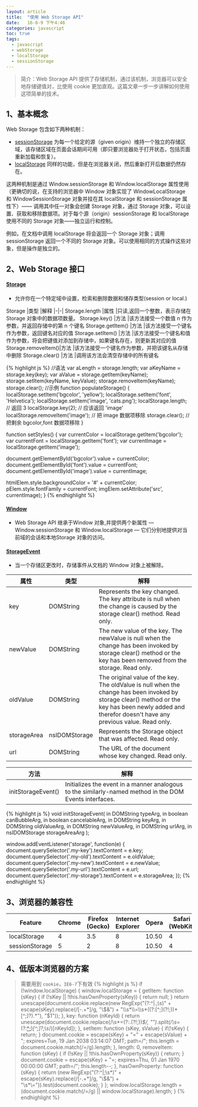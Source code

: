```yaml
---
layout: article
title:  "使用 Web Storage API"
date:   16-8-9 下午4:46
categories: javascript
toc: true
tags:
  - javascript
  - webStorage
  - localStorage
  - sessionStorage
---
```


>简介：Web Storage API 提供了存储机制，通过该机制，浏览器可以安全地存储键值对，比使用 cookie 更加直观。这篇文章一步一步讲解如何使用这项简单的技术。

## 1、基本概念
Web Storage 包含如下两种机制：

* [sessionStorage](https://developer.mozilla.org/zh-CN/docs/Web/API/Window/sessionStorage) 为每一个给定的源（given origin）维持一个独立的存储区域，该存储区域在页面会话期间可用（即只要浏览器处于打开状态，包括页面重新加载和恢复）。
* [localStorage](https://developer.mozilla.org/zh-CN/docs/Web/API/Window/localStorage) 同样的功能，但是在浏览器关闭，然后重新打开后数据仍然存在。

这两种机制是通过 Window.sessionStorage 和 Window.localStorage 属性使用（更确切的说，在支持的浏览器中 Window 对象实现了 WindowLocalStorage 和 WindowSessionStorage 对象并挂在其 localStorage 和 sessionStorage 属性下）—— 调用其中任一对象会创建 Storage 对象，通过 Storage 对象，可以设置、获取和移除数据项。对于每个源（origin）sessionStorage 和 localStorage 使用不同的 Storage 对象——独立运行和控制。

例如，在文档中调用 localStorage 将会返回一个 Storage 对象；调用 sessionStorage 返回一个不同的 Storage 对象。可以使用相同的方式操作这些对象，但是操作是独立的。

## 2、Web Storage 接口

#### [Storage](https://developer.mozilla.org/zh-CN/docs/Web/API/Storage)
* 允许你在一个特定域中设置，检索和删除数据和储存类型(session or local.)

Storage             |类型 |解释
|-|-|
Storage.length      |属性 |只读,返回一个整数，表示存储在 Storage 对象中的数据项数量。
Storage.key()       |方法 |该方法接受一个数值 n 作为参数，并返回存储中的第 n 个键名
Storage.getItem()   |方法 |该方法接受一个键名作为参数，返回键名对应的值
Storage.setItem()   |方法 |该方法接受一个键名和值作为参数，将会把键值对添加到存储中，如果键名存在，则更新其对应的值
Storage.removeItem()|方法 |该方法接受一个键名作为参数，并把该键名从存储中删除
Storage.clear()     |方法 |调用该方法会清空存储中的所有键名

{% highlight js %}
//语法
var aLength     = storage.length;
var aKeyName    = storage.key(key);
var aValue      = storage.getItem(keyName);
storage.setItem(keyName, keyValue);
storage.removeItem(keyName);
storage.clear();
//示例
function populateStorage() {
    localStorage.setItem('bgcolor', 'yellow');
    localStorage.setItem('font', 'Helvetica');
    localStorage.setItem('image', 'cats.png');
    localStorage.length; // 返回 3
    localStorage.key(2); // 应该返回 'image'
    localStorage.removeItem('image'); // 把 image 数据项移除
    storage.clear(); // 把剩余 bgcolor,font 数据项移除
}

function setStyles() {
  var currentColor = localStorage.getItem('bgcolor');
  var currentFont = localStorage.getItem('font');
  var currentImage = localStorage.getItem('image');

  document.getElementById('bgcolor').value = currentColor;
  document.getElementById('font').value = currentFont;
  document.getElementById('image').value = currentImage;

  htmlElem.style.backgroundColor = '#' + currentColor;
  pElem.style.fontFamily = currentFont;
  imgElem.setAttribute('src', currentImage);
}
{% endhighlight %}

#### [Window](https://developer.mozilla.org/zh-CN/docs/Web/API/Window)
* Web Storage API 继承于Window 对象,并提供两个新属性  — Window.sessionStorage 和 Window.localStorage — 它们分别地提供对当前域的会话和本地Storage 对象的访问。

#### [StorageEvent](https://developer.mozilla.org/zh-CN/docs/Web/API/StorageEvent)
* 当一个存储区更改时，存储事件从文档的 Window 对象上被解除。

属性|类型|解释
|-|-|-|
key         |DOMString      |Represents the key changed. The key attribute is null when the change is caused by the storage clear() method. Read only.
newValue    |DOMString      |The new value of the key. The newValue is null when the change has been invoked by storage clear() method or the key has been removed from the storage. Read only.
oldValue    |DOMString      |The original value of the key. The oldValue is null when the change has been invoked by storage clear() method or the key has been newly added and therefor doesn't have any previous value. Read only.
storageArea |nsIDOMStorage  |Represents the Storage object that was affected. Read only.
url         |DOMString      |The URL of the document whose key changed. Read only.

方法|解释
|-|-|
initStorageEvent()|Initializes the event in a manner analogous to the similarly-named method in the DOM Events interfaces.

{% highlight js %}
void initStorageEvent(
  in DOMString typeArg,
  in boolean canBubbleArg,
  in boolean cancelableArg,
  in DOMString keyArg,
  in DOMString oldValueArg,
  in DOMString newValueArg,
  in DOMString urlArg,
  in nsIDOMStorage storageAreaArg
);

window.addEventListener('storage', function(e) {  
  document.querySelector('.my-key').textContent = e.key;
  document.querySelector('.my-old').textContent = e.oldValue;
  document.querySelector('.my-new').textContent = e.newValue;
  document.querySelector('.my-url').textContent = e.url;
  document.querySelector('.my-storage').textContent = e.storageArea;
});
{% endhighlight %}

## 3、浏览器的兼容性

Feature|Chrome|Firefox (Gecko)|Internet Explorer|Opera|Safari (WebKit)
|-|-|-|-|-|-|
localStorage    |4  |3.5    |8  |10.50  |4
sessionStorage  |5  |2      |8  |10.50  |4

## 4、低版本浏览器的方案
>需要用到 `cookie`，`IE6-7`下有效
{% highlight js %}
if (!window.localStorage) {
  window.localStorage = {
    getItem: function (sKey) {
      if (!sKey || !this.hasOwnProperty(sKey)) { return null; }
      return unescape(document.cookie.replace(new RegExp("(?:^|.*;\\s*)" + escape(sKey).replace(/[\-\.\+\*]/g, "\\$&") + "\\s*\\=\\s*((?:[^;](?!;))*[^;]?).*"), "$1"));
    },
    key: function (nKeyId) {
      return unescape(document.cookie.replace(/\s*\=(?:.(?!;))*$/, "").split(/\s*\=(?:[^;](?!;))*[^;]?;\s*/)[nKeyId]);
    },
    setItem: function (sKey, sValue) {
      if(!sKey) { return; }
      document.cookie = escape(sKey) + "=" + escape(sValue) + "; expires=Tue, 19 Jan 2038 03:14:07 GMT; path=/";
      this.length = document.cookie.match(/\=/g).length;
    },
    length: 0,
    removeItem: function (sKey) {
      if (!sKey || !this.hasOwnProperty(sKey)) { return; }
      document.cookie = escape(sKey) + "=; expires=Thu, 01 Jan 1970 00:00:00 GMT; path=/";
      this.length--;
    },
    hasOwnProperty: function (sKey) {
      return (new RegExp("(?:^|;\\s*)" + escape(sKey).replace(/[\-\.\+\*]/g, "\\$&") + "\\s*\\=")).test(document.cookie);
    }
  };
  window.localStorage.length = (document.cookie.match(/\=/g) || window.localStorage).length;
}
{% endhighlight %}